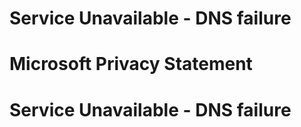 Service Unavailable - DNS failure
=================================

Microsoft Privacy Statement
===========================

Service Unavailable - DNS failure
=================================